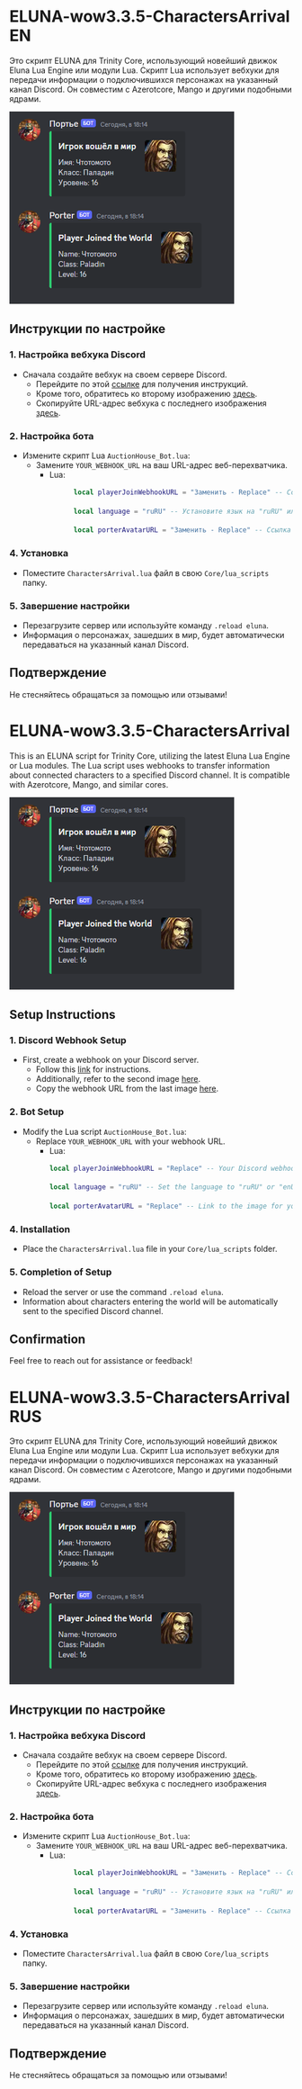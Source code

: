 # ELUNA-wow3.3.5-CharactersArrival EN

Это скрипт ELUNA для Trinity Core, использующий новейший движок Eluna Lua Engine или модули Lua. Скрипт Lua использует вебхуки для передачи информации о подключившихся персонажах на указанный канал Discord. Он совместим с Azerotcore, Mango и другими подобными ядрами.

![image](https://github.com/saligin/-ELUNA--wow3.3.5-CharactersArrival/blob/main/images/dsbb.png)

## Инструкции по настройке

### 1. Настройка вебхука Discord
- Сначала создайте вебхук на своем сервере Discord.
  - Перейдите по этой [ссылке](/images/1.png) для получения инструкций.
  - Кроме того, обратитесь ко второму изображению [здесь](/images/2.png).
  - Скопируйте URL-адрес вебхука с последнего изображения [здесь](/images/3.png).

### 2. Настройка бота
- Измените скрипт Lua `AuctionHouse_Bot.lua`:
  - Замените `YOUR_WEBHOOK_URL` на ваш URL-адрес веб-перехватчика.
    - Lua:
      ```lua
			local playerJoinWebhookURL = "Заменить - Replace" -- Ссылка на ваш Discord webhook | Your Discord webhook link

			local language = "ruRU" -- Установите язык на "ruRU" или "enUS" | Set the language to "ruRU" or "enUS"

			local porterAvatarURL = "Заменить - Replace" -- Ссылка на изображение для вашего бота | Link to the image for your bot
      ```

### 4. Установка
- Поместите `CharactersArrival.lua` файл в свою `Core/lua_scripts` папку.

### 5. Завершение настройки
- Перезагрузите сервер или используйте команду `.reload eluna`.
- Информация о персонажах, зашедших в мир, будет автоматически передаваться на указанный канал Discord.

## Подтверждение

Не стесняйтесь обращаться за помощью или отзывами!
# ELUNA-wow3.3.5-CharactersArrival

This is an ELUNA script for Trinity Core, utilizing the latest Eluna Lua Engine or Lua modules. The Lua script uses webhooks to transfer information about connected characters to a specified Discord channel. It is compatible with Azerotcore, Mango, and similar cores.

![image](https://github.com/saligin/-ELUNA--wow3.3.5-CharactersArrival/blob/main/images/dsbb.png)

## Setup Instructions

### 1. Discord Webhook Setup
- First, create a webhook on your Discord server.
  - Follow this [link](/images/1.png) for instructions.
  - Additionally, refer to the second image [here](/images/2.png).
  - Copy the webhook URL from the last image [here](/images/3.png).

### 2. Bot Setup
- Modify the Lua script `AuctionHouse_Bot.lua`:
  - Replace `YOUR_WEBHOOK_URL` with your webhook URL.
    - Lua:
      ```lua
      local playerJoinWebhookURL = "Replace" -- Your Discord webhook link

      local language = "ruRU" -- Set the language to "ruRU" or "enUS"

      local porterAvatarURL = "Replace" -- Link to the image for your bot
      ```

### 4. Installation
- Place the `CharactersArrival.lua` file in your `Core/lua_scripts` folder.

### 5. Completion of Setup
- Reload the server or use the command `.reload eluna`.
- Information about characters entering the world will be automatically sent to the specified Discord channel.

## Confirmation

Feel free to reach out for assistance or feedback!

# ELUNA-wow3.3.5-CharactersArrival RUS

Это скрипт ELUNA для Trinity Core, использующий новейший движок Eluna Lua Engine или модули Lua. Скрипт Lua использует вебхуки для передачи информации о подключившихся персонажах на указанный канал Discord. Он совместим с Azerotcore, Mango и другими подобными ядрами.

![image](https://github.com/saligin/-ELUNA--wow3.3.5-CharactersArrival/blob/main/images/dsbb.png)

## Инструкции по настройке

### 1. Настройка вебхука Discord
- Сначала создайте вебхук на своем сервере Discord.
  - Перейдите по этой [ссылке](/images/1.png) для получения инструкций.
  - Кроме того, обратитесь ко второму изображению [здесь](/images/2.png).
  - Скопируйте URL-адрес вебхука с последнего изображения [здесь](/images/3.png).

### 2. Настройка бота
- Измените скрипт Lua `AuctionHouse_Bot.lua`:
  - Замените `YOUR_WEBHOOK_URL` на ваш URL-адрес веб-перехватчика.
    - Lua:
      ```lua
			local playerJoinWebhookURL = "Заменить - Replace" -- Ссылка на ваш Discord webhook | Your Discord webhook link

			local language = "ruRU" -- Установите язык на "ruRU" или "enUS" | Set the language to "ruRU" or "enUS"

			local porterAvatarURL = "Заменить - Replace" -- Ссылка на изображение для вашего бота | Link to the image for your bot
      ```

### 4. Установка
- Поместите `CharactersArrival.lua` файл в свою `Core/lua_scripts` папку.

### 5. Завершение настройки
- Перезагрузите сервер или используйте команду `.reload eluna`.
- Информация о персонажах, зашедших в мир, будет автоматически передаваться на указанный канал Discord.

## Подтверждение

Не стесняйтесь обращаться за помощью или отзывами!
